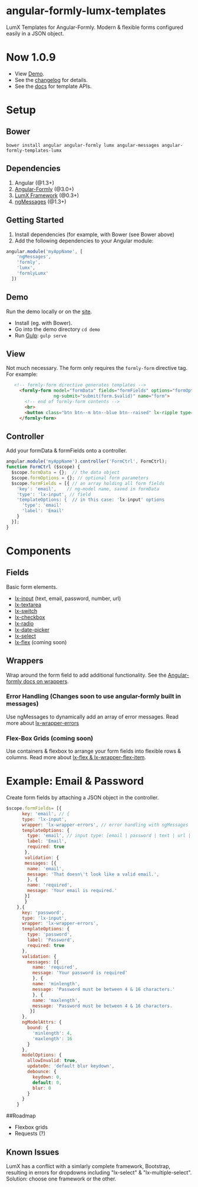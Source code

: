 angular-formly-lumx-templates
=============================

LumX Templates for Angular-Formly. Modern & flexible forms configured easily in a JSON object.

# Now 1.0.9
- View [Demo](https://formly-lumx.herokuapp.com/ "Angular-Formly-Lumx Demo").
- See the [changelog](https://github.com/formly-js/angular-formly-templates-lumx/blob/master/CHANGELOG.md "Templates-LumX Changes") for details.
- See the [docs](https://github.com/formly-js/angular-formly-templates-lumx/tree/master/docs "Documentation") for template APIs.


# Setup

## Bower

`bower install angular angular-formly lumx angular-messages angular-formly-templates-lumx`

## Dependencies

1. Angular (@1.3+)
2. [Angular-Formly](https://github.com/formly-js/angular-formly "Angular-Formly") (@3.0+)
3. [LumX Framework](http://ui.lumapps.com/ "LumX Framework") (@0.3+)
4. [ngMessages](https://docs.angularjs.org/api/ngMessages/directive/ngMessages "ngMessages Docs") (@1.3+)

## Getting Started

1. Install dependencies (for example, with Bower (see Bower above)
2. Add the following dependencies to your Angular module:

```javascript
angular.module('myAppName', [
    'ngMessages',
    'formly',
    'lumx',
    'formlyLumx'
  ])
```

## Demo
Run the demo locally or on the [site](https://formly-lumx.herokuapp.com/ "Angular-Formly-Lumx Demo").
- Install (eg. with Bower).
- Go into the demo directory `cd demo`
- Run [Gulp](http://gulpjs.com/): `gulp serve` 

## View

Not much necessary. The form only requires the `formly-form` directive tag. For example:

```html
   <!-- formly-form directive generates templates -->
     <formly-form model="formData" fields="formFields" options="formOptions"
                  ng-submit="submit(form.$valid)" name="form">
       <!-- end of formly-form contents -->
       <br>
       <button class="btn btn--m btn--blue btn--raised" lx-ripple type="submit">Submit</button>
     </formly-form>
```

## Controller

Add your formData & formFields onto a controller.

```javascript
angular.module('myAppName').controller('FormCtrl', FormCtrl);
function FormCtrl ($scope) {
  $scope.formData = {};  // the data object
  $scope.formOptions = {}; // optional form parameters
  $scope.formFields = [{ // an array holding all form fields
    'key': 'email',    // ng-model name, saved in formData
    'type': 'lx-input', // field
    'templateOptions: {  // in this case: 'lx-input' options
      'type': 'email'
      'label': 'Email'
    }
  }];
}
```

# Components

## Fields

Basic form elements.

- [lx-input](https://github.com/formly-js/angular-formly-templates-lumx/tree/master/docs/input.md) (text, email, password, number, url)
- [lx-textarea](https://github.com/formly-js/angular-formly-templates-lumx/tree/master/docs/textarea.md)
- [lx-switch](https://github.com/formly-js/angular-formly-templates-lumx/tree/master/docs/switch.md)
- [lx-checkbox](https://github.com/formly-js/angular-formly-templates-lumx/tree/master/docs/checkbox.md)
- [lx-radio](https://github.com/formly-js/angular-formly-templates-lumx/tree/master/docs/radio.md)
- [lx-date-picker](https://github.com/formly-js/angular-formly-templates-lumx/tree/master/docs/datePicker.md)
- [lx-select](https://github.com/formly-js/angular-formly-templates-lumx/tree/master/docs/select.md)
- [lx-flex](https://github.com/formly-js/angular-formly-templates-lumx/tree/master/docs/flex.md) (coming soon)

## Wrappers

Wrap around the form field to add additional functionality. See the [Angular-formly docs on wrappers](https://github.com/formly-js/angular-formly#wrapper-stringarray-of-strings "Wrappers").

### Error Handling (Changes soon to use angular-formly built in messages)
Use ngMessages to dynamically add an array of error messages. Read more about [lx-wrapper-errors](https://github.com/formly-js/angular-formly-templates-lumx/tree/master/docs/errors.md)

### Flex-Box Grids (coming soon)
Use containers & flexbox to arrange your form fields into flexible rows & columns. Read more about [lx-flex & lx-wrapper-flex-item](https://github.com/formly-js/angular-formly-templates-lumx/tree/master/docs/flex.md). 

# Example: Email & Password
  
  Create form fields by attaching a JSON object in the controller.
  
```javascript
$scope.formFields= [{
      key: 'email', // {
      type: 'lx-input',
      wrapper: 'lx-wrapper-errors', // error handling with ngMessages
      templateOptions: {
        type: 'email', // input type: [email | password | text | url | number]
        label: 'Email',
        required: true
       },
       validation: {
       messages: [{
        name: 'email',
        message: 'That doesn\'t look like a valid email.',
        }, {
        name: 'required',
        message: 'Your email is required.'
       }]
       }
    },{
      key: 'password',
      type: 'lx-input',
      wrapper: 'lx-wrapper-errors',
      templateOptions: {
        type: 'password',
        label: 'Password',
        required: true
      },
      validation: {
        messages: [{
          name: 'required',
          message: 'Your password is required'
          }, {
          name: 'minlength',
          message: 'Password must be between 4 & 16 characters.'
          }, {
          name: 'maxlength',
          message: 'Password must be between 4 & 16 characters.
         }]
      },
      ngModelAttrs: {
        bound: {
          'minlength': 4,
          'maxlength': 16
        }
      },
      modelOptions: { 
        allowInvalid: true,
        updateOn: 'default blur keydown',
        debounce: {
          keydown: 0,
          default: 0,
          blur: 0
        }
      }
    }
```

##Roadmap
- Flexbox grids
- Requests (?)

    
## Known Issues

LumX has a conflict with a simlarly complete framework, Bootstrap, resulting in errors for dropdowns including "lx-select" & "lx-multiple-select". Solution: choose one framework or the other.
